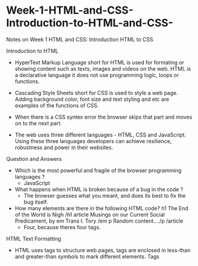 # Week-1-HTML-and-CSS-Introduction-to-HTML-and-CSS-
Notes on Week 1 HTML and CSS: Introduction HTML to CSS

Introduction to HTML

- HyperText Markup Language short for HTML is used for formating or showing content such as texts, images and videos on the web. HTML is a declarative language it does not use programming logic, loops or functions.
   
- Cascading Style Sheets short for CSS is used to style a web page. Adding background color, font size and text styling and etc are examples of the functions of CSS.
- When there is a CSS syntex error the browser skips that part and moves on to the next part.

- The web uses three different languages - HTML, CSS and JavaScript. Using these three languages developers can achieve resilience, robustness and power in their websites.

Question and Answers
- Which is the most powerful and fragile of the browser programming languages ?
  - JavaScript
- What happens when HTML is broken because of a bug in the code ?
  - The browser guesses what you meant, and does its best to fix the bug itself.
- How many elements are there in the following HTML code?
  h1 The End of the World is Nigh /h1 article Musings on our Current Social Predicament, by em Trans I. Tory /em p Random content…./p /article
  - Four, because theres four tags.

HTML Text Formatting

- HTML uses tags to structure web pages, tags are enclosed in less-than and greater-than symbols to mark different elements. Tags 
